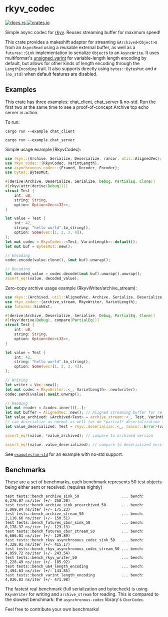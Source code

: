 # rkyv_codec
<p>
    <a href="https://docs.rs/rkyv_codec">
        <img src="https://img.shields.io/docsrs/rkyv_codec.svg" alt="docs.rs">
    </a>
    <a href="https://crates.io/crates/rkyv_codec">
        <img src="https://img.shields.io/crates/v/rkyv_codec.svg" alt="crates.io">
    </a>
</p>

Simple async codec for [rkyv](https://github.com/rkyv/rkyv). Reuses streaming buffer for maximum speed!

This crate provides a makeshift adaptor for streaming `&Archived<Object>`s from an `AsyncRead` using a reusable external buffer, as well as a `futures::Sink` implementation to serialize `Object`s to an `AsyncWrite`.
It uses multiformat's [unsigned_varint](https://docs.rs/unsigned-varint/latest/unsigned_varint/) for variable-length length encoding by default, but allows for other kinds of length encoding through the `LengthEncoding` trait.
It also supports directly using `bytes::BytesMut` and `#[no_std]` when default features are disabled.

## Examples
This crate has three examples: chat_client, chat_server & no-std. Run the first two at the same time to see a proof-of-concept Archive tcp echo server in action.

To run:

`cargo run --example chat_client`

`cargo run --example chat_server`

Simple usage example (RkyvCodec):
```rust
use rkyv::{Archive, Serialize, Deserialize, rancor, util::AlignedVec};
use rkyv_codec::{RkyvCodec, VarintLength};
use asynchronous_codec::{Framed, Decoder, Encoder};
use bytes::BytesMut;

#[derive(Archive, Deserialize, Serialize, Debug, PartialEq, Clone)]
#[rkyv(attr(derive(Debug)))]
struct Test {
    int: u8,
    string: String,
    option: Option<Vec<i32>>,
}

let value = Test {
    int: 42,
    string: "hello world".to_string(),
    option: Some(vec![1, 2, 3, 4]),
};
let mut codec = RkyvCodec::<Test, VarintLength>::default();
let mut buf = BytesMut::new();

// Encoding
codec.encode(value.clone(), &mut buf).unwrap();

// Decoding
let decoded_value = codec.decode(&mut buf).unwrap().unwrap();
assert_eq!(value, decoded_value);
```

Zero-copy archive usage example (RkyvWriter/archive_stream):
```rust
use rkyv::{Archived, util::AlignedVec, Archive, Serialize, Deserialize, rancor};
use rkyv_codec::{archive_stream, RkyvWriter, VarintLength};
use futures::SinkExt;

#[derive(Archive, Deserialize, Serialize, Debug, PartialEq, Clone)]
#[rkyv(derive(Debug), compare(PartialEq))]
struct Test {
    int: u8,
    string: String,
    option: Option<Vec<i32>>,
}

let value = Test {
    int: 42,
    string: "hello world".to_string(),
    option: Some(vec![1, 2, 3, 4]),
};

// Writing
let writer = Vec::new();
let mut codec = RkyvWriter::<_, VarintLength>::new(writer);
codec.send(&value).await.unwrap();

// Reading
let mut reader = &codec.inner()[..];
let mut buffer = AlignedVec::new(); // Aligned streaming buffer for re-use
let value_archived: &Archived<Test> = archive_stream::<_, Test, VarintLength>(&mut reader, &mut buffer).await.unwrap(); // This returns a reference into the passed buffer
// can deserialize as normal as well (or do *partial* deserialization for blazingly fast speeds!)
let value_deserialized: Test = rkyv::deserialize::<_, rancor::Error>(value_archived).unwrap();

assert_eq!(value, *value_archived); // compare to archived version

assert_eq!(value, value_deserialized); // compare to deserialized version
```

See [`examples/no-std`](examples/no-std/src/main.rs) for an example with no-std support.

## Benchmarks

These are a set of benchmarks, each benchmark represents 50 test objects being either sent or received. (requires nightly)
```
test tests::bench_archive_sink_50                   ... bench:       6,276.07 ns/iter (+/- 250.20)
test tests::bench_archive_sink_prearchived_50       ... bench:       2,009.84 ns/iter (+/- 175.23)
test tests::bench_archive_stream_50                 ... bench:       2,110.66 ns/iter (+/- 150.51)
test tests::bench_futures_cbor_sink_50              ... bench:       8,178.37 ns/iter (+/- 123.13)
test tests::bench_futures_cbor_stream_50            ... bench:       6,606.01 ns/iter (+/- 129.89)
test tests::bench_rkyv_asynchronous_codec_sink_50   ... bench:       4,328.91 ns/iter (+/- 415.17)
test tests::bench_rkyv_asynchronous_codec_stream_50 ... bench:       4,059.72 ns/iter (+/- 243.54)
test tests::bench_rkyv_writer_50                    ... bench:       2,228.49 ns/iter (+/- 185.92)
test tests::bench_u64_length_encoding               ... bench:       2,494.63 ns/iter (+/- 143.85)
test tests::bench_varint_length_encoding            ... bench:       4,036.83 ns/iter (+/- 471.98)
```
The fastest real benchmark (full serialization and bytecheck) is using `RkyvWriter` for writing and `archive_stream` for reading.
This is compared to the slowest benchmark: the `asynchronous-codec` library's `CborCodec`.

Feel free to contribute your own benchmarks!